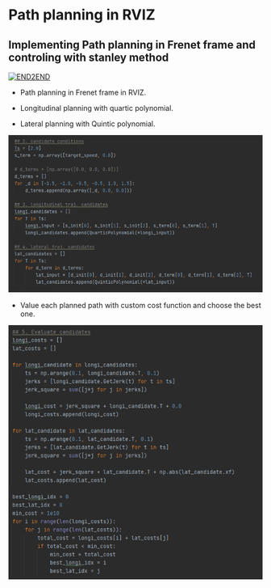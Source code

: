 # Path planning in RVIZ

## Implementing Path planning in Frenet frame and controling with stanley method
[![END2END](http://img.youtube.com/vi/ful0hWjNECU/0.jpg)](https://www.youtube.com/watch?v=ful0hWjNECU)
* Path planning in Frenet frame in RVIZ.
  
* Longitudinal planning with quartic polynomial.
* Lateral planning with Quintic polynomial.

![ex_screenshot0](./img/2.png)



* Value each planned path with custom cost function and choose the best one.

![ex_screenshot0](./img/3.png)

